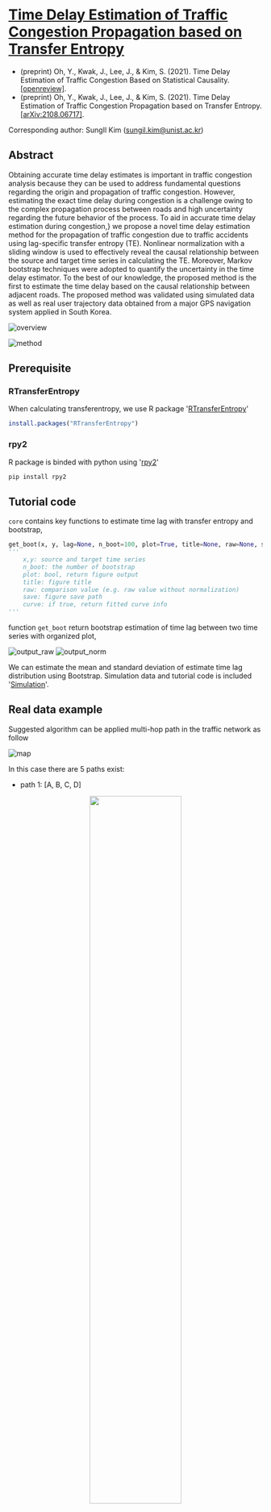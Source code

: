 # [Time Delay Estimation of Traffic Congestion Propagation based on Transfer Entropy](https://yongkyung-oh.github.io/TransferEntropy-Propagation/)

- (preprint) Oh, Y., Kwak, J., Lee, J., & Kim, S. (2021). Time Delay Estimation of Traffic Congestion Based on Statistical Causality. [[openreview]](https://openreview.net/pdf?id=UMQ4PFd35i).
- (preprint) Oh, Y., Kwak, J., Lee, J., & Kim, S. (2021). Time Delay Estimation of Traffic Congestion Propagation based on Transfer Entropy. [[arXiv:2108.06717]](https://arxiv.org/pdf/2108.06717).

Corresponding author: SungIl Kim (sungil.kim@unist.ac.kr)

## Abstract
Obtaining accurate time delay estimates is important in traffic congestion analysis because they can be used to address fundamental questions regarding the origin and propagation of traffic congestion. However, estimating the exact time delay during congestion is a challenge owing to the complex propagation process between roads and high uncertainty regarding the future behavior of the process. To aid in accurate time delay estimation during congestion,} we propose a novel time delay estimation method for the propagation of traffic congestion due to traffic accidents using lag-specific transfer entropy (TE). Nonlinear normalization with a sliding window is used to effectively reveal the causal relationship between the source and target time series in calculating the TE. Moreover, Markov bootstrap techniques were adopted to quantify the uncertainty in the time delay estimator. To the best of our knowledge, the proposed method is the first to estimate the time delay based on the causal relationship between adjacent roads. The proposed method was validated using simulated data as well as real user trajectory data obtained from a major GPS navigation system applied in South Korea.

![overview](figs/overview.jpg "Overview")

![method](figs/method.jpg "Method")


## Prerequisite

### RTransferEntropy
When calculating transferentropy, we use R package '[RTransferEntropy](https://github.com/cran/RTransferEntropy)'
```R
install.packages("RTransferEntropy")
```

### rpy2
R package is binded with python using '[rpy2](https://github.com/rpy2/rpy2)'
```python
pip install rpy2
```


## Tutorial code 
`core` contains key functions to estimate time lag with transfer entropy and bootstrap,

```python
get_boot(x, y, lag=None, n_boot=100, plot=True, title=None, raw=None, save=None, curve=None):
'''
    x,y: source and target time series 
    n_boot: the number of bootstrap
    plot: bool, return figure output
    title: figure title
    raw: comparison value (e.g. raw value without normalization)
    save: figure save path
    curve: if true, return fitted curve info
'''
```

function `get_boot` return bootstrap estimation of time lag between two time series with organized plot,

![output_raw](out/img/raw.png "Output with raw data")
![output_norm](out/img/nonlinear_p.png "Output with normalization")

We can estimate the mean and standard deviation of estimate time lag distribution using Bootstrap.
Simulation data and tutorial code is included '[Simulation](https://github.com/yongkyung-oh/TE-propagation/blob/main/Simulation.ipynb)'.


## Real data example
Suggested algorithm can be applied multi-hop path in the traffic network as follow 

![map](figs/case2_map_letter.png "case map")

In this case there are 5 paths exist:
- path 1: [A, B, C, D]
<p align="center"><img width="60%" src="figs/case2-1_norm.png" /></p>

- path 2: [A, E, F, G]
<p align="center"><img width="60%" src="figs/case2-2_norm.png" /></p>

- path 3: [A, H, I, J]
<p align="center"><img width="60%" src="figs/case2-3_norm.png" /></p>

- path 4: [A, H, K, M]
<p align="center"><img width="60%" src="figs/case2-4_norm.png" /></p>

- path 5: [A, H, K, L]
<p align="center"><img width="60%" src="figs/case2-5_norm.png" /></p>





## Reference
```
Behrendt, S., Dimpfl, T., Peter, F. J., & Zimmermann, D. J. (2019). RTransferEntropy—Quantifying information flow between different time series using effective transfer entropy. SoftwareX, 10, 100265.
```
